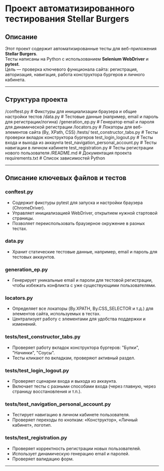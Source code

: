 # Проект автоматизированного тестирования Stellar Burgers

## Описание

Этот проект содержит автоматизированные тесты для веб-приложения **Stellar Burgers**.  
Тесты написаны на Python с использованием **Selenium WebDriver** и **pytest**.  
Цель — проверка ключевого функционала сайта: регистрация, авторизация, навигация, работа конструктора бургеров и личного кабинета.

---

## Структура проекта

/conftest.py # Фикстуры для инициализации браузера и общие настройки тестов
/data.py # Тестовые данные (например, email и пароль для регистрации/логина)
/generation_ep.py # Генератор email и пароля для динамической регистрации
/locators.py # Локаторы для веб-элементов сайта (By, XPath, CSS)
/tests/
test_constructor_tabs.py # Тесты проверки вкладок конструктора бургеров
test_login_logout.py # Тесты входа и выхода из аккаунта
test_navigation_personal_account.py # Тесты навигации в личном кабинете
test_registration.py # Тесты регистрации нового пользователя
/README.md # Документация проекта
requirements.txt # Список зависимостей Python


---

## Описание ключевых файлов и тестов

### conftest.py

- Содержит фикстуры pytest для запуска и настройки браузера (ChromeDriver).  
- Управляет инициализацией WebDriver, открытием нужной стартовой страницы.  
- Позволяет переиспользовать браузерное окружение в разных тестах.

### data.py

- Хранит статические тестовые данные, например, email и пароль для тестовых аккаунтов.

### generation_ep.py

- Генерирует уникальные email и пароли для тестовой регистрации, чтобы избежать конфликта с уже существующими пользователями.

### locators.py

- Определяет все локаторы (By.XPATH, By.CSS_SELECTOR и т.д.) для элементов сайта, используемых в тестах.  
- Централизует работу с элементами для удобства поддержки и изменений.

### tests/test_constructor_tabs.py

- Проверяет работу вкладок конструктора бургеров: "Булки", "Начинки", "Соусы".  
- Тесты кликают по вкладкам, проверяют активный раздел.

### tests/test_login_logout.py

- Проверяет сценарии входа и выхода из аккаунта.  
- Включает тесты с разными способами входа (через главную, через страницу восстановления и т.п.).

### tests/test_navigation_personal_account.py

- Тестирует навигацию в личном кабинете пользователя.  
- Проверяет переходы по кнопкам: «Конструктор», «Личный кабинет», логотип.

### tests/test_registration.py

- Проверяет корректность регистрации новых пользователей.  
- Использует динамическую генерацию email и паролей.  
- Проверяет валидацию форм.

---


